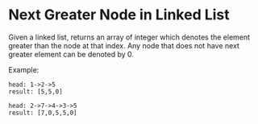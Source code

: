 # Next Greater Node in Linked List  

Given a linked list, returns an array of integer which denotes the element greater than the node at that index. Any node that does not have next greater element can be denoted by 0.  

Example:
```
head: 1->2->5
result: [5,5,0]

head: 2->7->4->3->5
result: [7,0,5,5,0]
```

